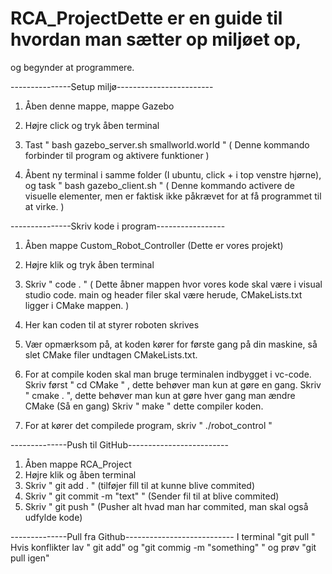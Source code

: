 # RCA_ProjectDette er en guide til hvordan man sætter op miljøet op, 
og begynder at programmere.

---------------Setup miljø------------------------
1. Åben denne mappe, mappe Gazebo
2. Højre click og tryk åben terminal
3. Tast " bash gazebo_server.sh smallworld.world "
(
    Denne kommando forbinder til program og aktivere funktioner
)

4. Åbent ny terminal i samme folder (I ubuntu, click +
i top venstre hjørne), og task " bash gazebo_client.sh "
(
    Denne kommando activere de visuelle elementer, men er faktisk
    ikke påkrævet for at få programmet til at virke.
)

---------------Skriv kode i program-----------------
1. Åben mappe Custom_Robot_Controller (Dette er vores projekt)
2. Højre klik og tryk åben terminal
3. Skriv " code . "
(
    Dette åbner mappen hvor vores kode skal være i visual studio code. 
    main og header filer skal være herude, CMakeLists.txt ligger i 
    CMake mappen.
)
4. Her kan coden til at styrer roboten skrives
5. Vær opmærksom på, at koden kører for første gang på din maskine, så slet
CMake filer undtagen CMakeLists.txt.
6. For at compile koden skal man bruge terminalen indbygget i vc-code.
Skriv først " cd CMake " , dette behøver man kun at gøre en gang.
Skriv " cmake . ", dette behøver man kun at gøre hver gang man ændre CMake (Så en gang)
Skriv " make " dette compiler koden.

7. For at kører det compilede program, skriv " ./robot_control "

--------------Push til GitHub-------------------------
1. Åben mappe RCA_Project
2. Højre klik og åben terminal
3. Skriv " git add . " (tilføjer fill til at kunne blive commited)
4. Skriv " git commit -m "text" " (Sender fil til at blive commited)
5. Skriv " git push " (Pusher alt hvad man har commited, man skal også udfylde kode)

--------------Pull fra Github---------------------------
I terminal "git pull "
Hvis konflikter lav " git add" og "git commig -m "something" " og prøv "git pull igen"